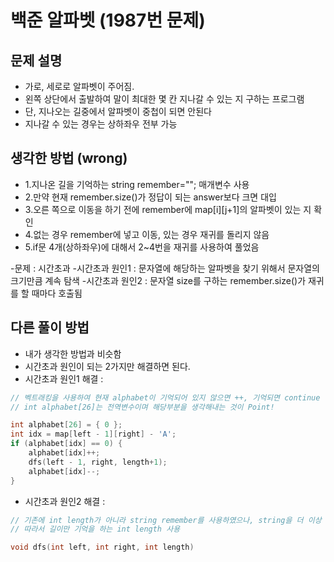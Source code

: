 # 백준 알파벳 (1987번 문제)

## 문제 설명
- 가로, 세로로 알파벳이 주어짐.
- 왼쪽 상단에서 출발하여 말이 최대한 몇 칸 지나갈 수 있는 지 구하는 프로그램
- 단, 지나오는 길중에서 알파벳이 중첩이 되면 안된다
- 지나갈 수 있는 경우는 상하좌우 전부 가능

## 생각한 방법 (wrong)
- 1.지나온 길을 기억하는 string remember=""; 매개변수 사용
- 2.만약 현재 remember.size()가 정답이 되는 answer보다 크면 대입
- 3.오른 쪽으로 이동을 하기 전에 remember에 map[i][j+1]의 알파벳이 있는 지 확인
- 4.없는 경우 remember에 넣고 이동, 있는 경우 재귀를 돌리지 않음
- 5.if문 4개(상하좌우)에 대해서 2~4번을 재귀를 사용하여 풀었음

-문제 : 시간초과
-시간초과 원인1 : 문자열에 해당하는 알파벳을 찾기 위해서 문자열의 크기만큼 계속 탐색
-시간초과 원인2 : 문자열 size를 구하는 remember.size()가 재귀를 할 때마다 호출됨

## 다른 풀이 방법

- 내가 생각한 방법과 비슷함
- 시간초과 원인이 되는 2가지만 해결하면 된다.
- 시간초과 원인1 해결 : 

```c
// 벡트래킹을 사용하여 현재 alphabet이 기억되어 있지 않으면 ++, 기억되면 continue
// int alphabet[26]는 전역변수이며 해당부분을 생각해내는 것이 Point!

int alphabet[26] = { 0 };
int idx = map[left - 1][right] - 'A';
if (alphabet[idx] == 0) {
	alphabet[idx]++;
	dfs(left - 1, right, length+1);
	alphabet[idx]--;
}
```

- 시간초과 원인2 해결 : 

```c
// 기존에 int length가 아니라 string remember를 사용하였으나, string을 더 이상 사용할 필요가 없음
// 따라서 길이만 기억을 하는 int length 사용

void dfs(int left, int right, int length)

```



